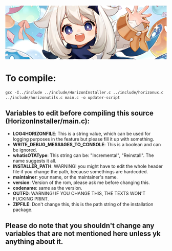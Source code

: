 ![emergency_food](https://github.com/forsaken-heart24/i_dont_want_to_be_an_weirdo/blob/main/banner_images/emergency_food.jpeg?raw=true)

# To compile:
```
gcc -I../include ../include/HorizonInstaller.c ../include/horizonux.c ../include/horizonutils.c main.c -o updater-script
```

## Variables to edit before compiling this source (HorizonInstaller/main.c):
- **LOG4HORIZONFILE**: This is a string value, which can be used for logging purposes in the feature but please fill it up with something.
- **WRITE_DEBUG_MESSAGES_TO_CONSOLE**: This is a boolean and can be ignored.
- **whatisOTAType**: This string can be: "Incremental", "Reinstall". The name suggests it all.
- **INSTALLER_PATH**: WARNING! you might have to edit the whole header file if you change the path, because somethings are hardcoded.
- **maintainer**: your name, or the maintainer's name.
- **version**: Version of the rom, please ask me before changing this.
- **codename**: same as the version.
- **OUTFD**: WARNING! IF YOU CHANGE THIS, THE TEXTS WON'T FUCKING PRINT.
- **ZIPFILE**: Don't change this, this is the path string of the installation package.

## Please do note that you shouldn't change any variables that are not mentioned here unless yk anything about it.